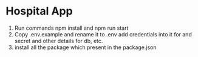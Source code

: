 # Hospital App

1. Run commands npm install and npm run start
2. Copy .env.example and rename it to .env add credentials into it for and secret and other details for db, etc.
3. install all the package which present in the package.json

